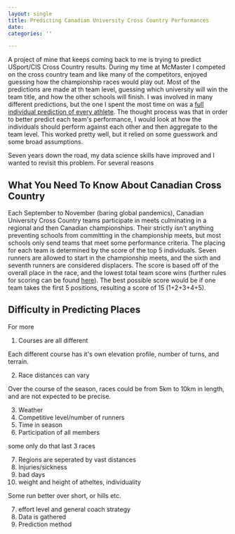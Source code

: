 ```yaml
---
layout: single
title: Predicting Canadian University Cross Country Performances
date: 
categories: ''

---
```

A project of mine that keeps coming back to me is trying to predict USport/CIS Cross Country results. During my time at McMaster I competed on the cross country team and like many of the competitors, enjoyed guessing how the championship races would play out. Most of the predictions are made at th team level, guessing which university will win the team title, and how the other schools will finish. I was involved in many different predictions, but the one I spent the most time on was a [full individual prediction of every athlete](https://web.archive.org/web/20131105103135/http://www.trackie.com/track-and-field/Forum/cis-and-conference-individual-team-predictor/9714/1/ "CIS and Conference Individual Team Predictor"). The thought process was that in order to better predict each team's performance, I would look at how the individuals should perform against each other and then aggregate to the team level. This worked pretty well, but it relied on some guesswork and some broad assumptions. 

Seven years down the road, my data science skills have improved and I wanted to revisit this problem. For several reasons 

## What You Need To Know About Canadian Cross Country

Each September to November (baring global pandemics), Canadian University Cross Country teams participate in meets culminating in a regional and then Canadian championships. Their strictly isn't anything preventing schools from committing in the championship meets, but most schools only send teams that meet some performance criteria. The placing for each team is determined by the score of the top 5 individuals. Seven runners are allowed to start in the championship meets, and the sixth and seventh runners are considered displacers. The score is based off of the overall place in the race, and the lowest total team score wins (further rules for scoring can be found [here](https://usports.ca/uploads/hq/Playing_Regs/2020-21/200721_Playing_Regulations_Cross_Country_%28W%26M%29_ENG.pdf)). The best possible score would be if one team takes the first 5 positions, resulting a score of 15 (1+2+3+4+5).

## Difficulty in Predicting Places

For more 

1. Courses are all different

Each different course has it's own elevation profile, number of turns, and terrain. 

2. Race distances can vary

Over the course of the season, races could be from 5km to 10km in length, and are not expected to be precise.

3. Weather
4. Competitive level/number of runners
5. Time in season
6. Participation of all members

some only do that last 3 races

 7. Regions are seperated by vast distances
 8. Injuries/sickness
 9. bad days
10. weight and height of atheltes, individuality

Some run better over short, or hills etc.

7. effort level and general coach strategy
8. Data is gathered
9. Prediction method